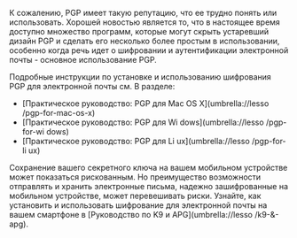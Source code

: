 [Title]: # (Использование PGP)
[Order]: # (2)

К сожалению, PGP имеет такую репутацию, что ее трудно понять или использовать. Хорошей новостью является то, что в настоящее время доступно множество программ, которые могут скрыть устаревший дизайн PGP и сделать его несколько более простым в использовании, особенно когда речь идет о шифровании и аутентификации электронной почты - основное использование PGP.

Подробные инструкции по установке и использованию шифрования PGP для электронной почты см. В разделе:

* [Практическое руководство: PGP для Mac OS X](umbrella://lesso
/pgp-for-mac-os-x)
* [Практическое руководство: PGP для Wi
dows](umbrella://lesso
/pgp-for-wi
dows)
* [Практическое руководство: PGP для Li
ux](umbrella://lesso
/pgp-for-li
ux)

Сохранение вашего секретного ключа на вашем мобильном устройстве может показаться рискованным. Но преимущество возможности отправлять и хранить электронные письма, надежно зашифрованные на мобильном устройстве, может перевешивать риски. Узнайте, как установить и использовать шифрование для электронной почты на вашем смартфоне в [Руководство по K9 и APG](umbrella://lesso
/k9-&-apg).